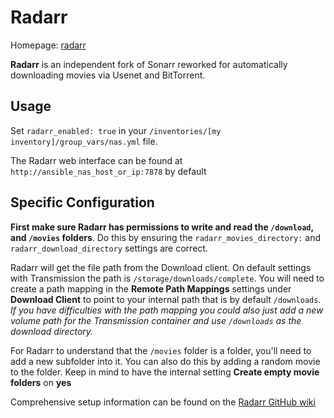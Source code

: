 # Radarr
Homepage: [radarr](https://radarr.video/)

**Radarr** is an independent fork of Sonarr reworked for automatically downloading movies via Usenet and BitTorrent.

## Usage

Set `radarr_enabled: true` in your `/inventories/[my inventory]/group_vars/nas.yml` file.

The Radarr web interface can be found at `http://ansible_nas_host_or_ip:7878` by default

## Specific Configuration

**First make sure Radarr has permissions to write and read the `/download`, and `/movies` folders**. Do this by ensuring the `radarr_movies_directory:` and `radarr_download_directory` settings are correct.

Radarr will get the file path from the Download client. On default settings with Transmission the path is `/storage/downloads/complete`. You will need to create a path mapping in the **Remote Path Mappings** settings under **Download Client**  to point to your internal path that is by default `/downloads`.  *If you have difficulties with the path mapping you could also just add a new volume path for the Transmission container and use `/downloads` as the download directory.*

For Radarr to understand that the `/movies` folder is a folder, you'll need to add a new subfolder into it.
You can also do this by adding a random movie to the folder. Keep in mind to have the internal setting **Create empty movie folders** on **yes**

Comprehensive setup information can be found on the [Radarr GitHub wiki](https://github.com/Radarr/Radarr/wiki/Setup-Guide)
